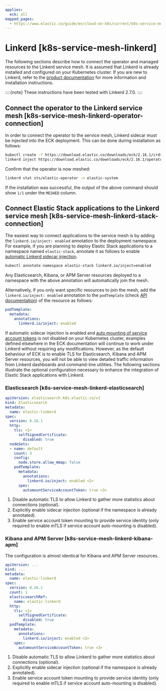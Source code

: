 ```yaml
---
applies:
  eck: all
mapped_pages:
  - https://www.elastic.co/guide/en/cloud-on-k8s/current/k8s-service-mesh-linkerd.html
---
```


# Linkerd [k8s-service-mesh-linkerd]

The following sections describe how to connect the operator and managed resources to the Linkerd service mesh. It is assumed that Linkerd is already installed and configured on your Kubernetes cluster. If you are new to Linkerd, refer to the [product documentation](https://linkerd.io) for more information and installation instructions.

::::{note} 
These instructions have been tested with Linkerd 2.7.0.
::::


## Connect the operator to the Linkerd service mesh [k8s-service-mesh-linkerd-operator-connection]

In order to connect the operator to the service mesh, Linkerd sidecar must be injected into the ECK deployment. This can be done during installation as follows:

```sh
kubectl create -f https://download.elastic.co/downloads/eck/2.16.1/crds.yaml
linkerd inject https://download.elastic.co/downloads/eck/2.16.1/operator.yaml | kubectl apply -f -
```

Confirm that the operator is now meshed:

```sh
linkerd stat sts/elastic-operator -n elastic-system
```

If the installation was successful, the output of the above command should show `1/1` under the `MESHED` column.


## Connect Elastic Stack applications to the Linkerd service mesh [k8s-service-mesh-linkerd-stack-connection]

The easiest way to connect applications to the service mesh is by adding the `linkerd.io/inject: enabled` annotation to the deployment namespace. For example, if you are planning to deploy Elastic Stack applications to a namespace named `elastic-stack`, annotate it as follows to enable [automatic Linkerd sidecar injection](https://linkerd.io/2/features/proxy-injection/).

```sh
kubectl annotate namespace elastic-stack linkerd.io/inject=enabled
```

Any Elasticsearch, Kibana, or APM Server resources deployed to a namespace with the above annotation will automatically join the mesh.

Alternatively, if you only want specific resources to join the mesh, add the `linkerd.io/inject: enabled` annotation to the `podTemplate` (check [API documentation](https://www.elastic.co/guide/en/cloud-on-k8s/current/k8s-api-reference.html)) of the resource as follows:

```yaml
podTemplate:
  metadata:
    annotations:
      linkerd.io/inject: enabled
```

If automatic sidecar injection is enabled and [auto mounting of service account tokens](https://kubernetes.io/docs/tasks/configure-pod-container/configure-service-account/#use-the-default-service-account-to-access-the-api-server) is not disabled on your Kubernetes cluster, examples defined elsewhere in the ECK documentation will continue to work under Linkerd without requiring any modifications. However, as the default behaviour of ECK is to enable TLS for Elasticsearch, Kibana and APM Server resources, you will not be able to view detailed traffic information from Linkerd dashboards and command-line utilities. The following sections illustrate the optional configuration necessary to enhance the integration of Elastic Stack applications with Linkerd.

### Elasticsearch [k8s-service-mesh-linkerd-elasticsearch]

```yaml
apiVersion: elasticsearch.k8s.elastic.co/v1
kind: Elasticsearch
metadata:
  name: elastic-linkerd
spec:
  version: 8.16.1
  http:
    tls: <1>
      selfSignedCertificate:
        disabled: true
  nodeSets:
  - name: default
    count: 3
    config:
      node.store.allow_mmap: false
    podTemplate:
      metadata:
        annotations:
          linkerd.io/inject: enabled <2>
      spec:
        automountServiceAccountToken: true <3>
```

1. Disable automatic TLS to allow Linkerd to gather more statistics about connections (optional).
2. Explicitly enable sidecar injection (optional if the namespace is already annotated).
3. Enable service account token mounting to provide service identity (only required to enable mTLS if service account auto-mounting is disabled).



### Kibana and APM Server [k8s-service-mesh-linkerd-kibana-apm]

The configuration is almost identical for Kibana and APM Server resources.

```yaml
apiVersion: ...
kind: ...
metadata:
  name: elastic-linkerd
spec:
  version: 8.16.1
  count: 1
  elasticsearchRef:
    name: elastic-linkerd
  http:
    tls: <1>
      selfSignedCertificate:
        disabled: true
  podTemplate:
    metadata:
      annotations:
        linkerd.io/inject: enabled <2>
    spec:
      automountServiceAccountToken: true <3>
```

1. Disable automatic TLS to allow Linkerd to gather more statistics about connections (optional).
2. Explicitly enable sidecar injection (optional if the namespace is already annotated).
3. Enable service account token mounting to provide service identity (only required to enable mTLS if service account auto-mounting is disabled).




